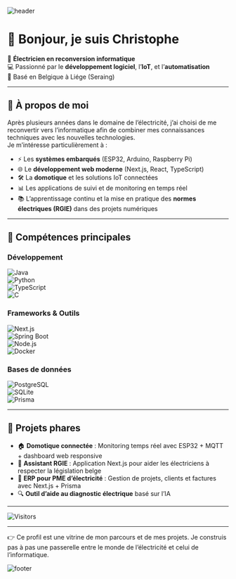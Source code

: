 ![header](https://capsule-render.vercel.app/api?type=waving&color=0:0077b6,100:00b4d8&height=220&section=header&text=Christophe%20&fontSize=80&fontColor=ffffff&animation=fadeIn&fontAlignY=35)

# 👋 Bonjour, je suis Christophe   

🔌 **Électricien en reconversion informatique**  
💻 Passionné par le **développement logiciel**, l’**IoT**, et l’**automatisation**  
📍 Basé en Belgique à Liége (Seraing)
   
---

## 🌟 À propos de moi  

Après plusieurs années dans le domaine de l’électricité, j’ai choisi de me reconvertir vers l’informatique afin de combiner mes connaissances techniques avec les nouvelles technologies.  
Je m’intéresse particulièrement à :  

- ⚡ Les **systèmes embarqués** (ESP32, Arduino, Raspberry Pi)  
- 🌐 Le **développement web moderne** (Next.js, React, TypeScript)  
- 🛠️ La **domotique** et les solutions IoT connectées  
- 📊 Les applications de suivi et de monitoring en temps réel  
- 📚 L’apprentissage continu et la mise en pratique des **normes électriques (RGIE)** dans des projets numériques  

---

## 🧰 Compétences principales  

### Développement  
![Java](https://img.shields.io/badge/Java-ED8B00?style=for-the-badge&logo=openjdk&logoColor=white)  
![Python](https://img.shields.io/badge/Python-3670A0?style=for-the-badge&logo=python&logoColor=ffdd54)  
![TypeScript](https://img.shields.io/badge/TypeScript-007ACC?style=for-the-badge&logo=typescript&logoColor=white)  
![C](https://img.shields.io/badge/C-00599C?style=for-the-badge&logo=c&logoColor=white)  

### Frameworks & Outils  
![Next.js](https://img.shields.io/badge/Next.js-000000?style=for-the-badge&logo=next.js&logoColor=white)  
![Spring Boot](https://img.shields.io/badge/Spring%20Boot-6DB33F?style=for-the-badge&logo=springboot&logoColor=white)  
![Node.js](https://img.shields.io/badge/Node.js-43853D?style=for-the-badge&logo=node.js&logoColor=white)  
![Docker](https://img.shields.io/badge/Docker-2496ED?style=for-the-badge&logo=docker&logoColor=white)  

### Bases de données  
![PostgreSQL](https://img.shields.io/badge/PostgreSQL-316192?style=for-the-badge&logo=postgresql&logoColor=white)  
![SQLite](https://img.shields.io/badge/SQLite-07405E?style=for-the-badge&logo=sqlite&logoColor=white)  
![Prisma](https://img.shields.io/badge/Prisma-2D3748?style=for-the-badge&logo=prisma&logoColor=white)  

---

## 📂 Projets phares  

- 🏠 **Domotique connectée** : Monitoring temps réel avec ESP32 + MQTT + dashboard web responsive  
- 📘 **Assistant RGIE** : Application Next.js pour aider les électriciens à respecter la législation belge  
- 🧾 **ERP pour PME d’électricité** : Gestion de projets, clients et factures avec Next.js + Prisma  
- 🔍 **Outil d’aide au diagnostic électrique** basé sur l’IA  

---


![Visitors](https://visitor-badge.laobi.icu/badge?page_id=ChristopheSeyler.ChristopheSeyler)  

---

👉 Ce profil est une vitrine de mon parcours et de mes projets. Je construis pas à pas une passerelle entre le monde de l’électricité et celui de l’informatique.  

![footer](https://capsule-render.vercel.app/api?type=waving&color=0:00b4d8,100:0077b6&height=120&section=footer)
